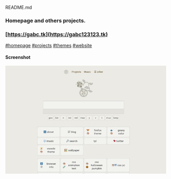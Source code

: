 README.md
###
### Homepage and others projects.
### [https://gabc.tk](https://gabc123123.tk)

[#homepage](https://github.com/topics/homepage?o=desc&s=updated)
[#projects](https://github.com/topics/projects?o=desc&s=updated)
[#themes](https://github.com/topics/themes?o=desc&s=updated)
[#website](https://github.com/topics/website?o=desc&s=updated)


#### Screenshot
![screenshot](screenshot.png)
